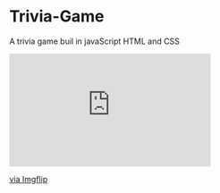 # Trivia-Game
A trivia game buil in javaScript HTML and CSS 

<div style="width:360px;max-width:100%;"><div style="height:0;padding-bottom:56.11%;position:relative;"><iframe width="360" height="202" style="position:absolute;top:0;left:0;width:100%;height:100%;" frameBorder="0" src="https://imgflip.com/embed/405wue"></iframe></div><p><a href="https://imgflip.com/gif/405wue">via Imgflip</a></p></div>
